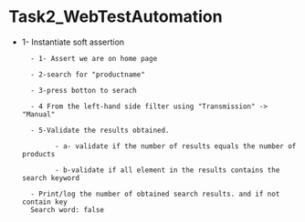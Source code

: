 # Task2_WebTestAutomation

- 1- Instantiate soft assertion

        - 1- Assert we are on home page
        
        - 2-search for "productname"
        
        - 3-press botton to serach
        
        - 4 From the left-hand side filter using "Transmission" -> "Manual"
        
        - 5-Validate the results obtained.
        
              - a- validate if the number of results equals the number of products
              
              - b-validate if all element in the results contains the search keyword
              
        - Print/log the number of obtained search results. and if not contain key 
        Search word: false
